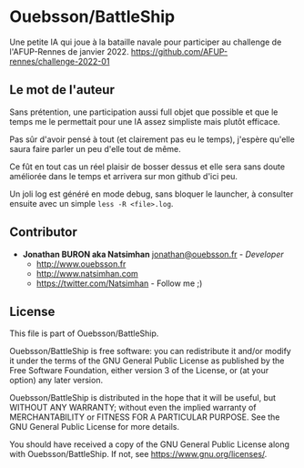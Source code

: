 # Ouebsson/BattleShip

Une petite IA qui joue à la bataille navale pour participer au challenge 
de l'AFUP-Rennes de janvier 2022.
https://github.com/AFUP-rennes/challenge-2022-01


## Le mot de l'auteur

Sans prétention, une participation aussi full objet que possible et que le temps
me le permettait pour une IA assez simpliste mais plutôt efficace.

Pas sûr d'avoir pensé à tout (et clairement pas eu le temps), j'espère qu'elle
saura faire parler un peu d'elle tout de même.

Ce fût en tout cas un réel plaisir de bosser dessus et elle sera sans doute
améliorée dans le temps et arrivera sur mon github d'ici peu.

Un joli log est généré en mode debug, sans bloquer le launcher, à consulter 
ensuite avec un simple `less -R <file>.log`.


## Contributor

* **Jonathan BURON aka Natsimhan** <jonathan@ouebsson.fr> - *Developer* 
    * http://www.ouebsson.fr
    * http://www.natsimhan.com
    * https://twitter.com/Natsimhan - Follow me ;)

## License

This file is part of Ouebsson/BattleShip.

Ouebsson/BattleShip is free software: you can redistribute it and/or modify it
under the terms of the GNU General Public License as published by the Free
Software Foundation, either version 3 of the License, or (at your option) any
later version.

Ouebsson/BattleShip is distributed in the hope that it will be useful, but
WITHOUT ANY WARRANTY; without even the implied warranty of MERCHANTABILITY or
FITNESS FOR A PARTICULAR PURPOSE. See the GNU General Public License for more
details.

You should have received a copy of the GNU General Public License along with
Ouebsson/BattleShip. If not, see <https://www.gnu.org/licenses/>.



